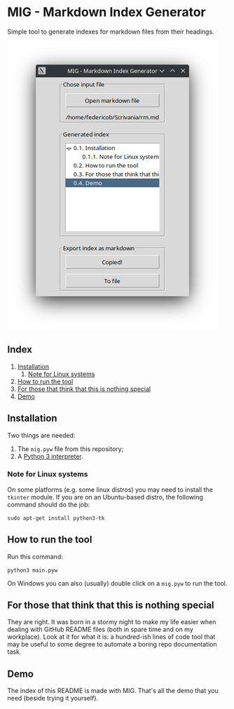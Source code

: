 # MIG - Markdown Index Generator

Simple tool to generate indexes for markdown files from their headings.

![screenshot](screenshot.png)

## Index
1. [Installation](#installation)
    1. [Note for Linux systems](#note-for-linux-systems)
2. [How to run the tool](#how-to-run-the-tool)
3. [For those that think that this is nothing special](#for-those-that-think-that-this-is-nothing-special)
4. [Demo](#demo)


## Installation
Two things are needed:
1. The ```mig.pyw``` file from this repository;
2. A [Python 3 interpreter](https://www.python.org/).

### Note for Linux systems
On some platforms (e.g. some linux distros) you may need to install the ```tkinter``` module.
If you are on an Ubuntu-based distro, the following command should do the job:
```
sudo apt-get install python3-tk
```

## How to run the tool
Run this command:
```
python3 main.pyw
```
On Windows you can also (usually) double click on a ```mig.pyw``` to run the tool.

## For those that think that this is nothing special
They are right. It was born in a stormy night to make my life easier when dealing with GitHub README files (both in spare time and on my workplace).
Look at it for what it is: a hundred-ish lines of code tool that may be useful to some degree to automate a boring repo documentation task.

## Demo
The index of this README is made with MIG. That's all the demo that you need (beside trying it yourself).
